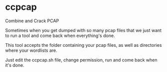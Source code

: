 # ccpcap
Combine and Crack PCAP


Sometimes when you get dumped with so many pcap files that we just want to run a tool and come back when everything's done.

This tool accepts the folder containing your pcap files, as well as directories where your wordlists are.

Just edit the ccpcap.sh file, change permission, run and come back when it's done.
